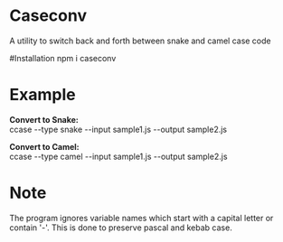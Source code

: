 # Caseconv
A utility to switch back and forth between snake and camel case code

#Installation
npm i caseconv

# Example
<b>Convert to Snake:</b><br />
ccase --type snake --input sample1.js --output sample2.js

<b>Convert to Camel:</b><br />
ccase --type camel --input sample1.js --output sample2.js

# Note
The program ignores variable names which start with a capital letter or contain '-'. This is done to preserve pascal and kebab case. 
